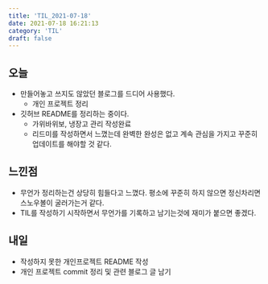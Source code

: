 ```yaml
---
title: 'TIL_2021-07-18'
date: 2021-07-18 16:21:13
category: 'TIL'
draft: false
---
```


## 오늘
- 만들어놓고 쓰지도 않았던 블로그를 드디어 사용했다.
    - 개인 프로젝트 정리
- 깃허브 README를 정리하는 중이다.
    - 가위바위보, 냉장고 관리 작성완료
    - 리드미를 작성하면서 느꼈는데 완벽한 완성은 없고 계속 관심을 가지고 꾸준히 업데이트를 해야할 것 같다.

## 느낀점
- 무언가 정리하는건 상당히 힘들다고 느꼈다. 평소에 꾸준히 하지 않으면 정신차리면 스노우볼이 굴러가는거 같다.
- TIL를 작성하기 시작하면서 무언가를 기록하고 남기는것에 재미가 붙으면 좋겠다.

## 내일
- 작성하지 못한 개인프로젝트 README 작성
- 개인 프로젝트 commit 정리 및 관련 블로그 글 남기
